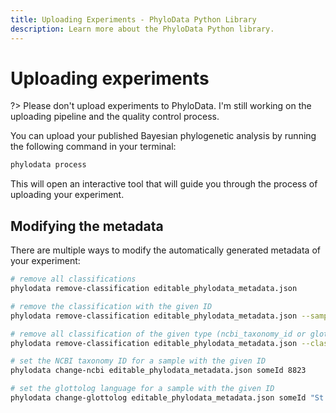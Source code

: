 ```yaml
---
title: Uploading Experiments - PhyloData Python Library
description: Learn more about the PhyloData Python library.
---
```


# Uploading experiments

?> Please don't upload experiments to PhyloData. I'm still working on the uploading pipeline and the quality control process.

You can upload your published Bayesian phylogenetic analysis by running the following command in your terminal:

```bash
phylodata process
```

This will open an interactive tool that will guide you through the process of uploading your experiment.

## Modifying the metadata

There are multiple ways to modify the automatically generated metadata of your experiment:

```bash
# remove all classifications
phylodata remove-classification editable_phylodata_metadata.json

# remove the classification with the given ID
phylodata remove-classification editable_phylodata_metadata.json --sample_id someId

# remove all classification of the given type (ncbi_taxonomy_id or glottolog_id)
phylodata remove-classification editable_phylodata_metadata.json --classification_type ncbi_taxonomy_id

# set the NCBI taxonomy ID for a sample with the given ID
phylodata change-ncbi editable_phylodata_metadata.json someId 8823

# set the glottolog language for a sample with the given ID
phylodata change-glottolog editable_phylodata_metadata.json someId "St. Gallen"
```
